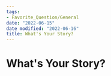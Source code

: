 ```yaml
---
tags:
- Favorite_Question/General
date: "2022-06-15"
date modified: "2022-06-16"
title: What's Your Story?
---
```


# What's Your Story?
